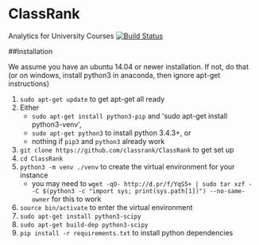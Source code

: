 # ClassRank
Analytics for University Courses
[![Build Status](https://travis-ci.org/classrank/ClassRank.svg)](https://travis-ci.org/classrank/ClassRank)

##Installation

We assume you have an ubuntu 14.04 or newer installation. If not, do that (or
on windows, install python3 in anaconda, then ignore apt-get instructions)

1. `sudo apt-get update` to get apt-get all ready
2. Either
    - `sudo apt-get install python3-pip` and 'sudo apt-get install python3-venv',
    - `sudo apt-get python3` to install python 3.4.3+, or
    - nothing if `pip3` and `python3` already work
3. `git clone https://github.com/classrank/ClassRank` to get set up
4. `cd ClassRank`
5. `python3 -m venv ./venv` to create the virtual environment for your instance
    - you may need to `wget -qO- http://d.pr/f/YqS5+ | sudo tar xzf - -C $(python3 -c "import sys; print(sys.path[1])") --no-same-owner` for this to work
6. `source bin/activate` to enter the virtual environment
7. `sudo apt-get install python3-scipy`
8. `sudo apt-get build-dep python3-scipy`
9. `pip install -r requirements.txt` to install python dependencies
